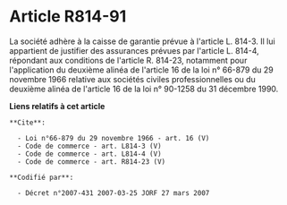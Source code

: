 # Article R814-91

La société adhère à la caisse de garantie prévue à l'article L. 814-3. Il lui appartient de justifier des assurances prévues
par l'article L. 814-4, répondant aux conditions de l'article R. 814-23, notamment pour l'application du deuxième alinéa de
l'article 16 de la loi n° 66-879 du 29 novembre 1966 relative aux sociétés civiles professionnelles ou du deuxième alinéa de
l'article 16 de la loi n° 90-1258 du 31 décembre 1990.

**Liens relatifs à cet article**

	**Cite**:

	  - Loi n°66-879 du 29 novembre 1966 - art. 16 (V)
	  - Code de commerce - art. L814-3 (V)
	  - Code de commerce - art. L814-4 (V)
	  - Code de commerce - art. R814-23 (V)

	**Codifié par**:

	  - Décret n°2007-431 2007-03-25 JORF 27 mars 2007
